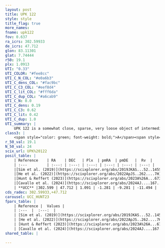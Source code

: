 ```yaml
---
layout: post
title: UPK 122
style: style
title_flag: true
more_names: 
fname: upk122
fov: 0.637
ra_icrs: 302.59933
de_icrs: 47.712
glon: 83.11301
glat: 7.74444
r50: 19.1
plx: 1.0913
UTI: "0.33"
UTI_COLOR: "#fee8cc"
UTI_C_N_COL: "#e0a6b3"
UTI_C_dens_COL: "#fac9bc"
UTI_C_C3_COL: "#eef8d4"
UTI_C_lit_COL: "#fff6da"
UTI_C_dup_COL: "#a6cab9"
UTI_C_N: 0.0
UTI_C_dens: 0.19
UTI_C_C3: 0.62
UTI_C_lit: 0.42
UTI_C_dup: 1.0
UTI_summary: |
    UPK 122 is a somewhat close, sparse, very loose object of intermediate C3 quality. It is poorly studied in the literature.<br><br><span style="color: #99180f; font-weight: bold;">Warning: </span>contains less than 25 stars with <i>P>0.5</i> estimated.
class3: |
    <span style="color: green; font-weight: bold;">A</span><span style="color: red; font-weight: bold;">C</span>
r_50_val: 19.1
N_50_val: 24
scix_url: UPK%20122
posit_table: |
    | Reference    | RA    | DEC   | Plx  | pmRA  | pmDE   |  Rv  |
    | :---         | :---: | :---: | :---: | :---: | :---: | :---: |
    |[Sim et al. (2019)](https://scixplorer.org/abs/2019JKAS...52..145S) | 302.66 | 47.286 | -- | -1.34 | -9.26 | -- |
    |[He et al. (2022)](https://scixplorer.org/abs/2022ApJS..262....7H) | 302.673 | 47.75 | 1.098 | -1.352 | -9.274 | -- |
    |[Hunt & Reffert (2023)](https://scixplorer.org/abs/2023A%26A...673A.114H) | 302.696 | 47.751 | 1.089 | -1.233 | -9.279 | -11.514 |
    |[Cavallo et al. (2024)](https://scixplorer.org/abs/2024AJ....167...12C) | 302.593 | 47.554 | 1.088 | -- | -- | -- |
    | **UCC** |302.599 | 47.712 | 1.091 | -1.281 | -9.281 | -11.494 | 
cds_radec: 302.59933,+47.712
carousel: UCC_HUNT23
fpars_table: |
    | Reference |  Values |
    | :---  |  :---:  |
    | [Sim et al. (2019)](https://scixplorer.org/abs/2019JKAS...52..145S) | `d_pc=900, log(age)=9.4` |
    | [He et al. (2022)](https://scixplorer.org/abs/2022ApJS..262....7H) | `A0=1.05, logAge=8.35` |
    | [Hunt & Reffert (2023)](https://scixplorer.org/abs/2023A%26A...673A.114H) | `AV50=0.599, diffAV50=0.393, MOD50=9.713, logAge50=8.141` |
    | [Cavallo et al. (2024)](https://scixplorer.org/abs/2024AJ....167...12C) | `AV50=0.21, dMod50=9.85, logAge50=8.63, [Fe/H]50=0.7` |
shared_table: |
    
---
```

